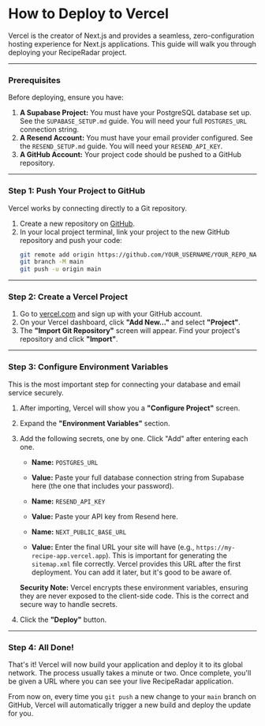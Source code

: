 # How to Deploy to Vercel

Vercel is the creator of Next.js and provides a seamless, zero-configuration hosting experience for Next.js applications. This guide will walk you through deploying your RecipeRadar project.

---

### Prerequisites

Before deploying, ensure you have:

1.  **A Supabase Project:** You must have your PostgreSQL database set up. See the `SUPABASE_SETUP.md` guide. You will need your full `POSTGRES_URL` connection string.
2.  **A Resend Account:** You must have your email provider configured. See the `RESEND_SETUP.md` guide. You will need your `RESEND_API_KEY`.
3.  **A GitHub Account:** Your project code should be pushed to a GitHub repository.

---

### Step 1: Push Your Project to GitHub

Vercel works by connecting directly to a Git repository.

1.  Create a new repository on [GitHub](https://github.com/new).
2.  In your local project terminal, link your project to the new GitHub repository and push your code:
    ```bash
    git remote add origin https://github.com/YOUR_USERNAME/YOUR_REPO_NAME.git
    git branch -M main
    git push -u origin main
    ```

---

### Step 2: Create a Vercel Project

1.  Go to [vercel.com](https://vercel.com) and sign up with your GitHub account.
2.  On your Vercel dashboard, click **"Add New..."** and select **"Project"**.
3.  The **"Import Git Repository"** screen will appear. Find your project's repository and click **"Import"**.

---

### Step 3: Configure Environment Variables

This is the most important step for connecting your database and email service securely.

1.  After importing, Vercel will show you a **"Configure Project"** screen.
2.  Expand the **"Environment Variables"** section.
3.  Add the following secrets, one by one. Click "Add" after entering each one.

    *   **Name:** `POSTGRES_URL`
    *   **Value:** Paste your full database connection string from Supabase here (the one that includes your password).

    *   **Name:** `RESEND_API_KEY`
    *   **Value:** Paste your API key from Resend here.

    *   **Name:** `NEXT_PUBLIC_BASE_URL`
    *   **Value:** Enter the final URL your site will have (e.g., `https://my-recipe-app.vercel.app`). This is important for generating the `sitemap.xml` file correctly. Vercel provides this URL after the first deployment. You can add it later, but it's good to be aware of.

    **Security Note:** Vercel encrypts these environment variables, ensuring they are never exposed to the client-side code. This is the correct and secure way to handle secrets.

4.  Click the **"Deploy"** button.

---

### Step 4: All Done!

That's it! Vercel will now build your application and deploy it to its global network. The process usually takes a minute or two. Once complete, you'll be given a URL where you can see your live RecipeRadar application.

From now on, every time you `git push` a new change to your `main` branch on GitHub, Vercel will automatically trigger a new build and deploy the update for you.
